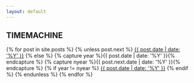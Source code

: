 ```yaml
---
layout: default
---
```


<h2>TIMEMACHINE</h2>

<p>
    {% for post in site.posts %}
    {% unless post.next %}
      <a href="/year/{{ post.date | date: '%Y' }}">{{ post.date | date: '%Y' }}</a>
    {% else %}
      {% capture year %}{{ post.date | date: '%Y' }}{% endcapture %}
      {% capture nyear %}{{ post.next.date | date: '%Y' }}{% endcapture %}
      {% if year != nyear %}
        <a href="/year/{{ post.date | date: '%Y' }}">{{ post.date | date: '%Y' }}</a>
      {% endif %}
    {% endunless %}
    {% endfor %}
</p>
